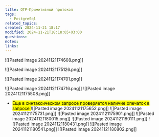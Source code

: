 ```yaml
---
title: QTP-Примитивный протокол
tags:
  - PostgreSql
related_topics: 
created: 2024-11-21 18:17
modified: 2024-11-21T18:18:05+03:00
questions: 
notes: 
links: 
---
```




![[Pasted image 20241121174608.png]]

![[Pasted image 20241121175126.png]]

![[Pasted image 20241121174701.png]]


![[Pasted image 20241121174716.png]]
![[Pasted image 20241121175508.png]]
- <mark class="hltr-yellow">Еще в синтаксическом запросе проверяется наличие опечаток в запросе </mark>
![[Pasted image 20241121175652.png]]
![[Pasted image 20241121175731.png]]
![[Pasted image 20241121175901.png]]
![[Pasted image 20241121180015.png]]
![[Pasted image 20241121180111.png]]
![[Pasted image 20241121180431.png]]
![[Pasted image 20241121180541.png]]
![[Pasted image 20241121180802.png]]
